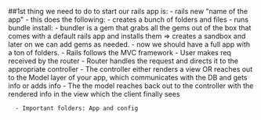 ##1st thing we need to do to start our rails app is:
    - rails new "name of the app"
      - this does the following:
          - creates a bunch of folders and files
          - runs bundle install:
            - bundler is a gem that grabs all the gems out of the box that comes with a default rails app and installs them => creates a sandbox and later on we can add gems as needed.
      - now we should have a full app with a ton of folders.
      - Rails follows the MVC framework
      - User makes req received by the router
      - Router handles the request and directs it to the appropriate controller
      - The controller either renders a view OR reaches out to the Model layer of your app, which communicates with the DB and gets info or adds info
      - The the model reaches back out to the controller with the rendered info in the view which the client finally sees

      - Important folders: App and config
